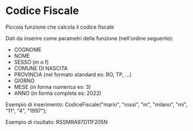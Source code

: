 # Codice Fiscale
Piccola funzione che calcola il codice fiscale

Dati da inserire come parametri della funzione (nell'ordine seguente):

- COGNOME
- NOME
- SESSO (m o f)
- COMUNE DI NASCITA
- PROVINCIA (nel formato standard es: RO, TP, ...)
- GIORNO
- MESE (in forma numerica es: 3)
- ANNO (in forma completa es: 2022)

Esempio di inserimento: 
CodiceFiscale("mario", "rossi", "m", "milano", "mi", "11", "4", "1997");

Esempio di risultato:
RSSMRA97D11F205N
